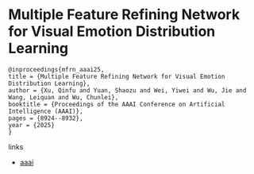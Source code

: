 # Multiple Feature Refining Network for Visual Emotion Distribution Learning

```
@inproceedings{mfrn_aaai25,
title = {Multiple Feature Refining Network for Visual Emotion Distribution Learning},
author = {Xu, Qinfu and Yuan, Shaozu and Wei, Yiwei and Wu, Jie and Wang, Leiquan and Wu, Chunlei},
booktitle = {Proceedings of the AAAI Conference on Artificial Intelligence (AAAI)},
pages = {8924--8932},
year = {2025}
}
```

links
- [aaai](https://ojs.aaai.org/index.php/AAAI/article/view/32965)
